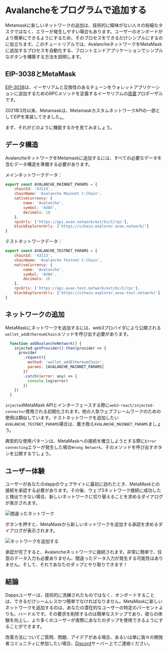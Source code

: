 # Avalancheをプログラムで追加する

Metamaskに新しいネットワークの追加は、技術的に精味がない人々の些細なタスクではなく、エラーが発生しやすい場合もあります。ユーザーのオンボードがより簡単にできるようにするため、そのプロセスをできるだけシンプルにするのに役立ちます。このチュートリアルでは、AvalancheネットワークをMetaMaskに追加するプロセスを自動化する、フロントエンドアプリケーションでシンプルなボタンを構築する方法を説明します。

## EIP-3038とMetaMask

[EIP-3038](https://eips.ethereum.org/EIPS/eip-3085)は、イーサリアムと互換性のあるチェーンをウォレットアプリケーションに追加するためのRPCメソッドを定義するイーサリアムの[改善](https://eips.ethereum.org/)プロポーザルです。

2021年3月以来、Metamaskは、MetamaskカスタムネットワークAPIの一部としてEIPを実装してきました[。](https://consensys.net/blog/metamask/connect-users-to-layer-2-networks-with-the-metamask-custom-networks-api/)

まず、それがどのように機能するかを見てみましょう。

## データ構造

AvalancheネットワークをMetamaskに追加するには、すべての必要なデータを含むデータ構造を準備する必要があります。

メインネットワークデータ：

```javascript
export const AVALANCHE_MAINNET_PARAMS = {
    chainId: '43114',
    chainName: 'Avalanche Mainnet C-Chain',
    nativeCurrency: {
        name: 'Avalanche',
        symbol: 'AVAX',
        decimals: 18
    },
    rpcUrls: ['https://api.avax.network/ext/bc/C/rpc'],
    blockExplorerUrls: ['https://cchain.explorer.avax.network/']
}
```

テストネットワークデータ：

```javascript
export const AVALANCHE_TESTNET_PARAMS = {
    chainId: '43113',
    chainName: 'Avalanche Testnet C-Chain',
    nativeCurrency: {
        name: 'Avalanche',
        symbol: 'AVAX',
        decimals: 18
    },
    rpcUrls: ['https://api.avax-test.network/ext/bc/C/rpc'],
    blockExplorerUrls: ['https://cchain.explorer.avax-test.network/']
}
```

## ネットワークの追加

MetaMaskにネットワークを追加するには、web3プロバイダにより公開される`wallet_addEthereumChain`メソッドを呼び出す必要があります。

```javascript
  function addAvalancheNetwork() {
    injected.getProvider().then(provider => {
      provider
        .request({
          method: 'wallet_addEthereumChain',
          params: [AVALANCHE_MAINNET_PARAMS]
        })
        .catch((error: any) => {
          console.log(error)
        })
    })
  }
```

`injected`MetaMask APIとインターフェースする際に`web3-react/injected-connector`使用される初期化されます。他の人気ウェブフレームワークのための使用は類似しています。テストネットワークを追加したい`AVALANCHE_TESTNET_PARAMS`場合は、置き換え`AVALANCHE_MAINNET_PARAMS`ましょう。

典型的な使用パターンは、MetaMaskへの接続を確立しようとする際に`Error connecting`エラーが発生した場合`Wrong Network`、そのメソッドを呼び出すボタンを公開するでしょう。

## ユーザー体験

ユーザーがあなたのdappのウェブサイトに最初に訪れたとき、MetaMaskとの接続を承認する必要があります。その後、ウェブ3ネットワーク接続に成功したと検出できない場合、新しいネットワークに切り替えることを求めるダイアログが表示されます。

![間違ったネットワーク](../../../.gitbook/assets/add-avalanche-to-metamask-01-wrong-network.png)

ボタンを押すと、MetaMaskから新しいネットワークを追加する承認を求めるダイアログが表示されます。

![ネットワークを追加する](../../../.gitbook/assets/add-avalanche-to-metamask-02-add-network.png)

承認が完了すると、Avalancheネットワークに接続されます。非常に簡単で、任意のデータ入力も必要ありません、間違ったデータ入力が発生する可能性はありません。そして、それであなたのダップとやり取りできます！

## 結論

Dappsユーザーは、技術的に洗練されたものではなく、オンボードすることは、できるだけシームレスかつ簡単でなければなりません。MetaMaskに新しいネットワークを追加するのは、あなたの潜在的なユーザーの特定のパーセントよりも、ハードルです。その要求を削除するのは簡単なステップであり、彼らの体験を向上し、より多くのユーザーが実際にあなたのダップを使用できるようにすることができます。

改善方法についてご質問、問題、アイデアがある場合、あるいは単に我々の開発者コミュニティに参加したい場合、[Discord](https://chat.avalabs.org/)サーバー上でご連絡ください。

